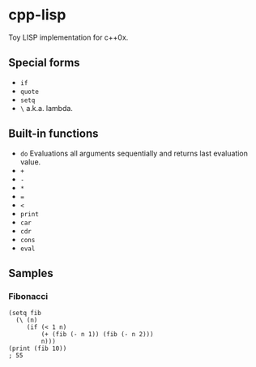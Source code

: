 # cpp-lisp
Toy LISP implementation for c++0x.

## Special forms
- `if`
- `quote`
- `setq`
- `\` a.k.a. lambda.

## Built-in functions
- `do` Evaluations all arguments sequentially and returns last evaluation value.
- `+`
- `-`
- `*`
- `=`
- `<`
- `print`
- `car`
- `cdr`
- `cons`
- `eval`

## Samples

### Fibonacci
```
(setq fib
  (\ (n)
     (if (< 1 n)
         (+ (fib (- n 1)) (fib (- n 2)))
         n)))
(print (fib 10))
; 55
```
